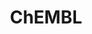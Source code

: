 ---
layout: default
bigquery: https://console.cloud.google.com/bigquery?p=patents-public-data&d=ebi_chembl&page=dataset
citation: '"The ChEMBL database in 2017." Anna Gaulton, Anne Hersey, Michał Nowotka,
  A Patrícia Bento, Jon Chambers, David Mendez, Prudence Mutowo, Francis Atkinson,
  Louisa J Bellis, Elena Cibrián-Uhalte, Mark Davies, Nathan Dedman, Anneli Karlsson,
  María Paula Magariños, John P Overington, George Papadatos, Ines Smit, Andrew R
  Leach Nucleic acids Research (2017) 45 (Database Issue), D945-D954'
contributors: European Bioinformatics Institute
cost: None
description: ChEMBL Data is a manually curated database of small molecules used in
  drug discovery, including information about existing patented drugs.
documentation: 'schema: https://www.ebi.ac.uk/chembl/db_schema


  '
last_edit: 04/07/2022, 19:40:47
location: https://console.cloud.google.com/marketplace/product/google_patents_public_datasets/chembl
maintained_by: EMBL-EBI, an outstation of European Molecular Biology Laboratory
related_publications: '

  ChEMBL: towards direct deposition of bioassay data.


  Mendez D, Gaulton A, Bento AP, Chambers J, De Veij M, Félix E, Magariños MP, Mosquera
  JF, Mutowo P, Nowotka M, Gordillo-Marañón M, Hunter F, Junco L, Mugumbate G, Rodriguez-Lopez
  M, Atkinson F, Bosc N, Radoux CJ, Segura-Cabrera A, Hersey A, Leach AR.


  — Nucleic Acids Res. 2019; 47(D1):D930-D940. doi: 10.1093/nar/gky1075

  '
schema_fields:
- met_comment
- cell_description
- l4
- comp_go_id
- sequence
- pref_name
- assay_cell_type
- prodrug
- indref_id
- patent_expire_date
- level2
- product_id
- volume
- metabolite_record_id
- subgroup
- patent_use_code
- met_id
- assay_param_id
- last_active
- isoform
- bao_format
- enzyme_tid
- site_residues
- warning_class
- targrel_id
- sei
- assay_strain
- mec_id
- year
- ro3_pass
- l3
- research_stem
- assay_id
- trade_name
- standard_units
- canonical_smiles
- abstract
- target_mapping
- level2_description
- patent_id
- db_source
- patent_no
- targcomp_id
- protein_class_desc
- job_id
- class_type
- ddd_admr
- delist_flag
- drug_substance_flag
- topical
- standard_inchi
- mc_target_type
- rtb
- mc_target_accession
- alogp
- synonyms
- hba_lipinski
- mw_freebase
- usan_stem_id
- hbd_lipinski
- toid
- mechanism_comment
- bao_id
- formulation_id
- standard_type
- smarts
- doi
- domain_type
- warning_description
- clo_id
- l7
- tax_id
- innovator_company
- src_short_name
- binding_site_comment
- oc_id
- pubmed_id
- bao_endpoint
- db_version
- domain_name
- assay_category
- full_mwt
- country
- parent_molregno
- activity_id
- drug_product_flag
- actsm_id
- qed_weighted
- pchembl_value
- le
- aidx
- aromatic_rings
- route
- mechanism_of_action
- stem_class
- start_position
- parameter_type
- description
- standard_inchi_key
- hrac_code
- end_position
- rgid
- drug_record_id
- site_name
- ap_id
- standard_flag
- cell_name
- stat
- polymer_flag
- previous_company
- applicant_full_name
- molecular_mechanism
- issue
- parameter_value
- withdrawn_flag
- component_type
- entity_id
- substrate_record_id
- relationship
- drugind_id
- standard_relation
- organism
- short_name
- molfile
- level1_description
- acd_logd
- compd_id
- l1
- irac_code
- molregno
- entity_type
- syn_type
- src_description
- tid_fixed
- alert_name
- definition
- text_value
- indication_class
- orig_description
- usan_stem_definition
- active_molregno
- assay_subcellular_fraction
- irac_class_id
- biocomp_id
- variant_id
- mc_tax_id
- active_ingredient
- acd_logp
- usan_year
- upper_value
- inorganic_flag
- ddd_comment
- standard_value
- chebi_par_id
- mol_irac_id
- qudt_units
- usan_substem
- normal_range_max
- comp_class_id
- alert_set_id
- therapeutic_flag
- max_phase
- dosed_ingredient
- standard_text_value
- units
- res_stem_id
- prediction_method
- std_act_id
- assay_source
- level3
- warnref_id
- type
- published_relation
- data_validity_comment
- downgraded
- strength
- prod_pat_id
- frac_class_id
- company
- comments
- cl_lincs_id
- major_class
- warning_id
- go_id
- smid
- level1
- cpd_str_alert_id
- l8
- black_box_warning
- name
- withdrawn_year
- ingredient
- publication_number
- src_assay_id
- cell_source_organism
- compound_key
- predbind_id
- sequence_md5sum
- tbl
- related_tid
- cx_most_apka
- who_extra
- confidence_score
- lle
- withdrawn_reason
- status
- domain_id
- met_conversion
- source_domain_id
- path
- num_ro5_violations
- confidence
- label
- helm_notation
- parent_go_id
- availability_type
- homologue
- last_page
- psa
- hbd
- first_in_class
- value
- stem
- doc_type
- protclasssyn_id
- dosage_form
- first_page
- bei
- priority
- metref_id
- as_id
- cidx
- authors
- molsyn_id
- approval_date
- mutation
- activity_comment
- uberon_id
- hrac_class_id
- src_id
- target_type
- submission_date
- published_type
- assay_organism
- cell_id
- level4
- mc_target_name
- frac_code
- component_synonym
- aspect
- site_id
- updated_on
- relationship_type
- max_phase_for_ind
- efo_id
- cell_ontology_id
- warning_type
- selectivity_comment
- warning_country
- caloha_id
- tid
- chirality
- relationship_desc
- level3_description
- acd_most_apka
- assay_tax_id
- journal
- src_compound_id
- compsyn_id
- ref_url
- record_id
- l5
- mecref_id
- standard_upper_value
- enzyme_name
- log_id
- withdrawn_class
- ass_cls_map_id
- molecule_type
- species_group_flag
- source
- curated_by
- withdrawn_country
- heavy_atoms
- cell_source_tissue
- mesh_id
- ad_type
- ref_type
- bto_id
- version
- activity_count
- natural_product
- assay_tissue
- efo_term
- disease_efficacy
- ddd_value
- component_id
- cellosaurus_id
- level4_description
- compound_name
- annotation
- chembl_id
- relation
- alert_id
- parent_type
- full_molformula
- oral
- creation_date
- parenteral
- assay_test_type
- nda_type
- mesh_heading
- mol_hrac_id
- num_lipinski_ro5_violations
- who_name
- cx_logp
- level5
- protein_class_synonym
- published_value
- first_approval
- cx_logd
- accession
- structure_type
- ddd_units
- assay_desc
- result_flag
- l6
- class_level
- molecular_species
- published_units
- sitecomp_id
- protein_class_id
- domain_description
- mc_organism
- cx_most_bpka
- potential_duplicate
- curation_comment
- hba
- warning_year
- ddd_id
- atc_code
- mol_atc_id
- num_alerts
- uo_units
- co_stem_id
- pathway_key
- tissue_id
- direct_interaction
- doc_id
- normal_range_min
- assay_type
- ridx
- cell_source_tax_id
- ref_id
- action_type
- set_name
- mw_monoisotopic
- mol_frac_id
- l2
- usan_stem
- pathway_id
- target_desc
- title
- assay_class_id
- parent_id
- updated_by
- idx
- acd_most_bpka
shortname: chembl
tags:
- biotechnology
- health
- chemical
- bioinformatics
- medical
terms_of_use: CC BY-SA 3.0
title: ChEMBL
uuid: e232a192-965c-4ec9-904c-155b6dfe56c5
---
